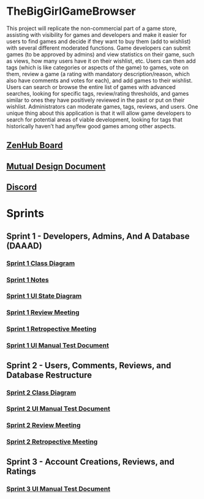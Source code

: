 # TheBigGirlGameBrowser
This project will replicate the non-commercial part of a game store, assisting with visibility for games and developers and make it easier for users to find games and decide if they want to buy them (add to wishlist) with several different moderated functions. Game developers can submit games (to be approved by admins) and view statistics on their game, such as views, how many users have it on their wishlist, etc. Users can then add tags (which is like categories or aspects of the game) to games, vote on them, review a game (a rating with mandatory description/reason, which also have comments and votes for each), and add games to their wishlist. Users can search or browse the entire list of games with advanced searches, looking for specific tags, review/rating thresholds, and games similar to ones they have positively reviewed in the past or put on their wishlist.  Administrators can moderate games, tags, reviews, and users. One unique thing about this application is that it will allow game developers to search for potential areas of viable development, looking for tags that historically haven’t had any/few good games among other aspects.
 
## [ZenHub Board](https://app.zenhub.com/workspaces/softwareengineering-5e5ff3fe15a3c76536b185f6/board?repos=244972931)

## [Mutual Design Document](https://docs.google.com/document/d/1X9VWWmyJ3o-tEwkzBXuTQTLDCLkNZ0nBk00bhe71vaU/edit?usp=sharing)

## [Discord](https://discord.gg/QwWkjS2)

# Sprints
## Sprint 1 - Developers, Admins, And A Database (DAAAD)
### [Sprint 1 Class Diagram](https://drive.google.com/file/d/1WbfxSb3m6w8zfWdiadFw75o8nKdFNza9/view?usp=sharing)
### [Sprint 1 Notes](https://docs.google.com/document/d/1dgWSw5ewKc94H5q6vRfAhVsXABWnshG3-aD9EJMxDLw/edit?usp=sharing)
### [Sprint 1 UI State Diagram](https://drive.google.com/file/d/10_Qpb4h6OAhN6eot-mFdDGy2r9vl11FU/view?usp=sharing)
### [Sprint 1 Review Meeting](https://docs.google.com/document/d/1QaHlBhAwRNtEHjLgm5LlowZOA44IrR4lHfpMtFJOC24/edit)
### [Sprint 1 Retropective Meeting](https://docs.google.com/document/d/17tCz9LbWjbAny0sOZq_eoXIrNWIxyM8mToswUtqeAj8/edit?usp=sharing)
### [Sprint 1 UI Manual Test Document](https://docs.google.com/document/d/1OAP_4UdqX79A6kCBPxl_k07YpVD3TvDmNo1CXhtpZVk/edit?usp=sharing)

## Sprint 2 - Users, Comments, Reviews, and Database Restructure
### [Sprint 2 Class Diagram](https://drive.google.com/file/d/1Bfamu5ryuSE5ZlLHwGXGp08tqSOzOHxB/view?usp=sharing)
### [Sprint 2 UI Manual Test Document](https://docs.google.com/document/d/12Ja5TIlJKZHh3wNfBdp1cQQ_J-IU38E-ZI18adSQVgo/edit?usp=sharing)
### [Sprint 2 Review Meeting](https://docs.google.com/document/d/1Yue37DsydqqFS4xosLzwpxTLuZUTRxX6fnWNfh4e8K8/edit)
### [Sprint 2 Retropective Meeting](https://docs.google.com/document/d/1zKwuW5BU58l-poTNOZLDbyyFOL2hpU-6ra_2l_Jzmt4/edit)

## Sprint 3 - Account Creations, Reviews, and Ratings
### [Sprint 3 UI Manual Test Document](https://docs.google.com/document/d/1XNKVvnpE41yAIBNTLPlH2aU3AEOKsFRA4KIlzb1xH0Q/edit?usp=sharing)
